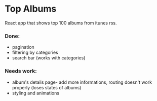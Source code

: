 # Top Albums
React app that shows top 100 albums from itunes rss.

### Done:
- pagination
- filtering by categories
- search bar (works with categories)

### Needs work:
- album's details page- add more informations, routing doesn't work properly (loses states of albums)
- styling and animations